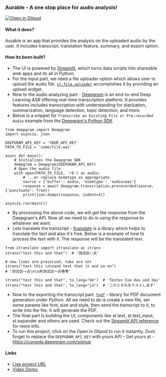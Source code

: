 ### Aurable  - A one stop place for audio analysis!
[![Open in Gitpod](https://gitpod.io/button/open-in-gitpod.svg)](https://gitpod.io/#https://github.com/dotaadarsh/Aurable)

#### What it does?
Aurable is an app that provides the analysis on the uploaded audio by the user. It includes   transcript, translation feature, summary, and export option.

#### How its been built?
- The UI is powered by [Streamlit](https://streamlit.io/), which turns data scripts into shareable web apps and its all in Python.
- For the input part, we need a file uploader option which allows user to upload the audio file. [`st.file_uploader`](https://docs.streamlit.io/library/api-reference/widgets/st.file_uploader) accomplishes it by providing an upload widget.
- Now to the audio analyzing part - [Deepgram](https://deepgram.com/) is an end-to-end Deep Learning ASR offering real-time transcription platform. It provides features includes transcription with understanding for diarization, summarization, language detection, topic detection, and more.
- Below is a snippet for `Transcribe an Existing File or Pre-recorded Audio` example from the [Deepgram's Python SDK](https://github.com/deepgram/deepgram-python-sdk)
```
from deepgram import Deepgram
import asyncio, json

DEEPGRAM_API_KEY = 'YOUR_API_KEY'
PATH_TO_FILE = 'some/file.wav'

async def main():
    # Initializes the Deepgram SDK
    deepgram = Deepgram(DEEPGRAM_API_KEY)
    # Open the audio file
    with open(PATH_TO_FILE, 'rb') as audio:
        # ...or replace mimetype as appropriate
        source = {'buffer': audio, 'mimetype': 'audio/wav'}
        response = await deepgram.transcription.prerecorded(source, {'punctuate': True})
        print(json.dumps(response, indent=4))

asyncio.run(main())
```

- By processing the above code, we will get the response from the Deepgram's API. Now all we need to do is using the response to whatever we want. 
- Lets translate the transcript - [itranslate](https://pypi.org/project/itranslate/) is a library which helps to translate the text and also it's free. Below is a example of how to process the text with it. The response will be the translated text.
```
from itranslate import itranslate as itrans
itrans("test this and that")  # '测试这一点'

# new lines are preserved, tabs are not
itrans("test this \n\nand test that \t and so on")
# '测试这一点\n\n并测试这一点等等'

itrans("test this and that", to_lang="de")  # 'Testen Sie das und das'
itrans("test this and that", to_lang="ja")  # 'これとそれをテストします'
```
- Now to the exporting the transcript part. [`fpdf`](https://pypi.org/project/fpdf/) - library for PDF document generation under Python. All we need to do is create a new file, set some params like font, size and style, then send the transcript to it, to write into the file. It will generate the PDF. 
- The final part is building the UI, components like st.text, st.text_input, st.expander and others are used. Check out the [Streamlit API reference](https://docs.streamlit.io/library/api-reference) for more info. 
- To run this project, click on the Open in Gitpod to run it instantly. Dont forget to replace the `DEEPGRAM_API_KEY` with yours API - Get yours at - https://console.deepgram.com/signup 

#### Links
- [Live project URL](https://aurable.streamlit.app/)
- [Video Demo](https://youtu.be/EVSjYezUu2I)
